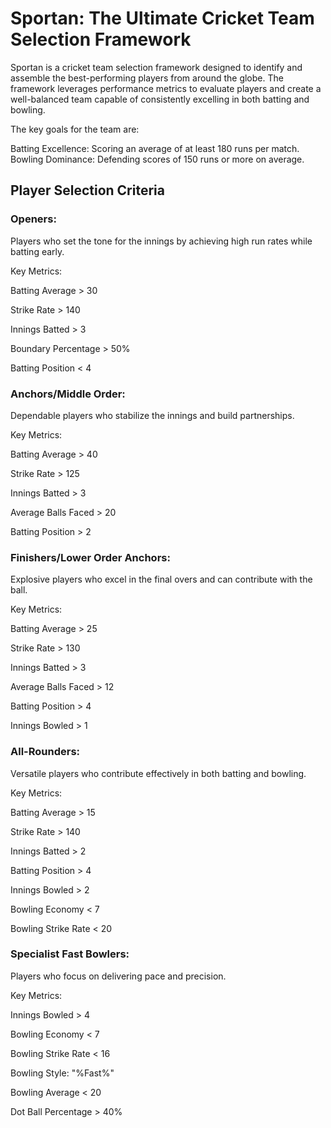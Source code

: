 # Sportan: The Ultimate Cricket Team Selection Framework
Sportan is a cricket team selection framework designed to identify and assemble the best-performing players from around the globe. The framework leverages performance metrics to evaluate players and create a well-balanced team capable of consistently excelling in both batting and bowling.

The key goals for the team are:

Batting Excellence: Scoring an average of at least 180 runs per match.
Bowling Dominance: Defending scores of 150 runs or more on average.
## Player Selection Criteria
### Openers:
Players who set the tone for the innings by achieving high run rates while batting early.

Key Metrics:

Batting Average > 30

Strike Rate > 140

Innings Batted > 3

Boundary Percentage > 50%

Batting Position < 4

### Anchors/Middle Order:

Dependable players who stabilize the innings and build partnerships.

Key Metrics:

Batting Average > 40

Strike Rate > 125

Innings Batted > 3

Average Balls Faced > 20

Batting Position > 2

### Finishers/Lower Order Anchors:

Explosive players who excel in the final overs and can contribute with the ball.

Key Metrics:

Batting Average > 25

Strike Rate > 130

Innings Batted > 3

Average Balls Faced > 12

Batting Position > 4

Innings Bowled > 1

### All-Rounders:

Versatile players who contribute effectively in both batting and bowling.

Key Metrics:

Batting Average > 15

Strike Rate > 140

Innings Batted > 2

Batting Position > 4

Innings Bowled > 2

Bowling Economy < 7

Bowling Strike Rate < 20

### Specialist Fast Bowlers:

Players who focus on delivering pace and precision.

Key Metrics:

Innings Bowled > 4

Bowling Economy < 7

Bowling Strike Rate < 16

Bowling Style: "%Fast%"

Bowling Average < 20

Dot Ball Percentage > 40%
